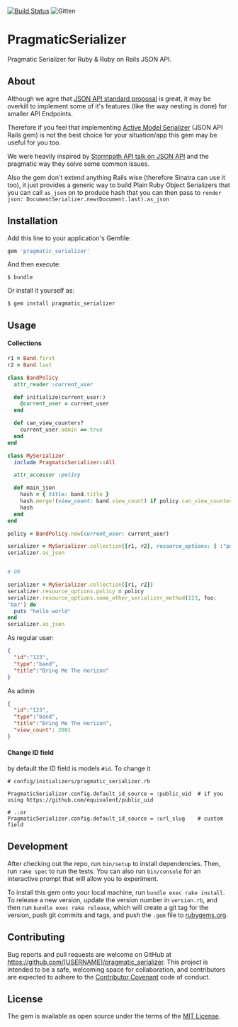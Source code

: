 [![Build Status](https://travis-ci.org/Pobble/pragmatic_serializer.svg?branch=master)](https://travis-ci.org/Pobble/pragmatic_serializer)
![Gitten](http://gittens.r15.railsrumble.com//badge/Pobble/pragmatic_serializer)

# PragmaticSerializer

Pragmatic Serializer for Ruby & Ruby on Rails JSON API.


## About

Although we agre that [JSON API standard proposal](http://jsonapi.org/)
is great, it may be overkill to implement some of it's features (like the way nesting is done) for smaller
API Endpoints.

Therefore if you feel that implementing
[Active Model Serializer](https://github.com/rails-api/active_model_serializers) (JSON API Rails gem)
is not the best choice for your situation/app this gem may be useful for you
too.

We were heavily inspired by [Stormpath API talk on JSON API](https://www.youtube.com/watch?v=hdSrT4yjS1g)
and the pragmatic way they solve some common issues.

Also the gem don't extend anything Rails wise (therefore Sinatra can use
it too), it just provides a generic
way to build Plain Ruby Object Serializers that you can call `as_json`
on to produce hash that you can then pass to `render json:
DocumentSerializer.new(Document.last).as_json`

## Installation

Add this line to your application's Gemfile:

```ruby
gem 'pragmatic_serializer'
```

And then execute:

    $ bundle

Or install it yourself as:

    $ gem install pragmatic_serializer

## Usage


#### Collections

```ruby
r1 = Band.first
r2 = Band.last

class BandPolicy
  attr_reader :current_user

  def initialize(current_user:)
    @current_user = current_user
  end

  def can_view_counters?
    current_user.admin == true
  end
end

class MySerializer
  include PragmaticSerializer::All

  attr_accessor :policy

  def main_json
    hash = { title: band.title }
    hash.merge!(view_count: band.view_count) if policy.can_view_counters?
    hash
  end
end

policy = BandPolicy.new(current_user: current_user)

serializer = MySerializer.collection([r1, r2], resource_options: { :"policy=" => policy })
serializer.as_json


# OR

serializer = MySerializer.collection([r1, r2])
serializer.resource_options.policy = policy
serializer.resource_options.some_other_serializer_method(123, foo:
'bar') do
  puts "hello world"
end
serializer.as_json
```

As regular user:

```json
{
  "id":"123",
  "type":"band",
  "title":"Bring Me The Horizon"
}
```

As admin

```json
{
  "id":"123",
  "type":"band",
  "title":"Bring Me The Horizon",
  "view_count": 2001
}
```

#### Change ID field

by default the ID field is models `#id`. To change it

```
# config/initializers/pragmatic_serializer.rb

PragmaticSerializer.config.default_id_source = :public_uid  # if you using https://github.com/equivalent/public_uid

# ..or
PragmaticSerializer.config.default_id_source = :url_slug    # custom field
```


## Development

After checking out the repo, run `bin/setup` to install dependencies. Then, run `rake spec` to run the tests. You can also run `bin/console` for an interactive prompt that will allow you to experiment.

To install this gem onto your local machine, run `bundle exec rake install`. To release a new version, update the version number in `version.rb`, and then run `bundle exec rake release`, which will create a git tag for the version, push git commits and tags, and push the `.gem` file to [rubygems.org](https://rubygems.org).

## Contributing

Bug reports and pull requests are welcome on GitHub at https://github.com/[USERNAME]/pragmatic_serializer. This project is intended to be a safe, welcoming space for collaboration, and contributors are expected to adhere to the [Contributor Covenant](http://contributor-covenant.org) code of conduct.


## License

The gem is available as open source under the terms of the [MIT License](http://opensource.org/licenses/MIT).

